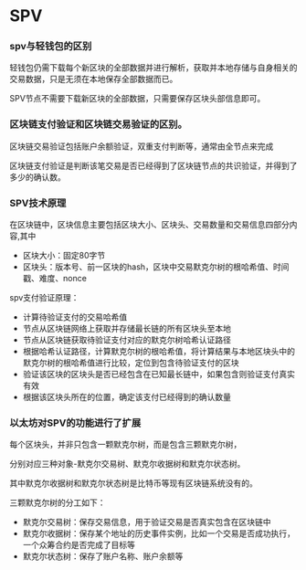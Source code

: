 # SPV

### spv与轻钱包的区别

轻钱包仍需下载每个新区块的全部数据并进行解析，获取并本地存储与自身相关的交易数据，只是无须在本地保存全部数据而已。

SPV节点不需要下载新区块的全部数据，只需要保存区块头部信息即可。

### 区块链支付验证和区块链交易验证的区别。

区块链交易验证包括账户余额验证，双重支付判断等，通常由全节点来完成

区块链支付验证是判断该笔交易是否已经得到了区块链节点的共识验证，并得到了多少的确认数。

### SPV技术原理

在区块链中，区块信息主要包括区块大小、区块头、交易数量和交易信息四部分内容,其中

- 区块大小：固定80字节
- 区块头：版本号、前一区块的hash，区块中交易默克尔树的根哈希值、时间戳、难度、nonce

spv支付验证原理：

- 计算待验证支付的交易哈希值
- 节点从区块链网络上获取并存储最长链的所有区块头至本地
- 节点从区块链获取待验证支付对应的默克尔树哈希认证路径
- 根据哈希认证路径，计算默克尔树的根哈希值，将计算结果与本地区块头中的默克尔树的根哈希值进行比较，定位到包含待验证支付的区块
- 验证该区块的区块头是否已经包含在已知最长链中，如果包含则验证支付真实有效
- 根据该区块头所在的位置，确定该支付已经得到的确认数量

### 以太坊对SPV的功能进行了扩展

每个区块头，并非只包含一颗默克尔树，而是包含三颗默克尔树，

分别对应三种对象-默克尔交易树、默克尔收据树和默克尔状态树。

其中默克尔收据树和默克尔状态树是比特币等现有区块链系统没有的。

三颗默克尔树的分工如下：

- 默克尔交易树：保存交易信息，用于验证交易是否真实包含在区块链中
- 默克尔收据树：保存某个地址的历史事件实例，比如一个交易是否成功执行，一个众筹合约是否完成了目标等
- 默克尔状态树：保存了账户名称、账户余额等
